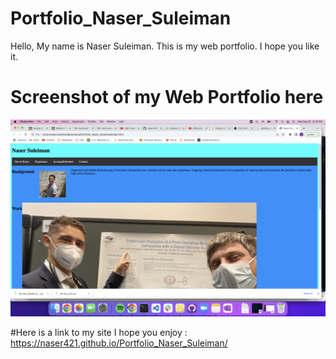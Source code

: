 # Portfolio_Naser_Suleiman

Hello, My name is Naser Suleiman. This is my web portfolio. I hope you like it.

# Screenshot of my Web Portfolio here


![webapp image](./resources/images/webscreenshot.png)

#Here is a link to my site I hope you enjoy :
https://naser421.github.io/Portfolio_Naser_Suleiman/
